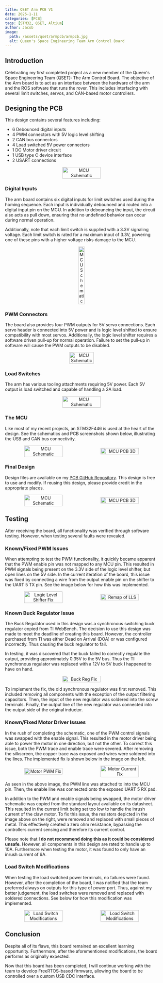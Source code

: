 ```yaml
---
title: QSET Arm PCB V1
date: 2025-1-11
categories: [PCB]
tags: [STM32, QSET, Altium]
author: Jacob
image:
  path: /assets/qset/armpcb/armpcb.jpg
  alt: Queen's Space Engineering Team Arm Control Board
---
```


## Introduction
Celebrating my first completed project as a new member of the Queen's Space Engineering Team (QSET): The Arm Control Board.
The objective of the Arm board is to act as an interface between the hardware of the arm and the ROS software that runs the rover. This includes interfacing with several limit switches, servos, and CAN-based motor controllers.

## Designing the PCB
This design contains several features including:
- 6 Debounced digital inputs
- 4 PWM connectors with 5V logic level shifting
- 2 CAN bus connectors
- 4 Load switched 5V power connectors
- 1 DC Motor driver circuit
- 1 USB type C device interface
- 2 USART connections

<!-- ![](../assets/qset/armpcb/PCB3D.png) -->

<div style="display: flex; justify-content: center; align-items: center; text-align: center;">
  <img src="../assets/qset/armpcb/PCB3D.png" alt="MCU Schematic" style="width: 50%;">
</div>

### Digital Inputs
The arm board contains six digital inputs for limit switches used during the homing sequence.
Each input is individually debounced and routed into a digital input pin on the MCU.
In addition to debouncing the input, the circuit also acts as pull down, ensuring that no undefined behavior can occur during normal operation.

Additionally, note that each limit switch is supplied with a 3.3V signaling voltage.
Each limit switch is rated for a maximum input of 3.3V, powering one of these pins with a higher voltage risks damage to the MCU.

<div style="display: flex; justify-content: center; align-items: center; text-align: center;">
  <img src="../assets/qset/armpcb/limits_pcb3d.png" alt="MCU Schematic" style="width: 20%;">
</div>
<!-- ![](../assets/qset/armpcb/.png) -->

### PWM Connectors
The board also provides four PWM outputs for 5V servo connections.
Each servo header is connected into 5V power and is logic level shifted to ensure compatibility with most servos.
Additionally, the logic level shifter requires a software driven pull-up for normal operation.
Failure to set the pull-up in software will cause the PWM outputs to be disabled.

<!-- ![](../assets/qset/armpcb/servos_pcb3d.png) -->
<div style="display: flex; justify-content: center; align-items: center; text-align: center;">
  <img src="../assets/qset/armpcb/servos_pcb3d.png" alt="MCU Schematic" style="width: 40%;">
</div>

### Load Switches
The arm has various tooling attachments requiring 5V power. 
Each 5V output is load switched and capable of handling a 2A load.

<div style="display: flex; justify-content: center; align-items: center; text-align: center;">
  <img src="../assets/qset/armpcb/tooling_pcb3d.png" alt="MCU Schematic" style="width: 50%;">
</div>

<!-- ![](../assets/qset/armpcb/tooling_pcb3d.png) -->

### The MCU
Like most of my recent projects, an STM32F446 is used at the heart of the design.
See the schematics and PCB screenshots shown below, illustrating the USB and CAN bus connectivity.

<div style="display: flex; justify-content: center; align-items: center; text-align: center;">
  <img src="../assets/qset/armpcb/mcu_sch.png" alt="MCU Schematic" style="width: 50%;">
  <img src="../assets/qset/armpcb/mcu_pcb3d.png" alt="MCU PCB 3D" style="width: 50%;">
</div>

### Final Design
Design files are available on my [PCB GitHub Repository](https://github.com/Jchisholm204/robocopyright/tree/main/Arm_Control_Board).
This design is free to use and modify. If reusing this design, please provide credit in the appropriate places.
<div style="display: flex; justify-content: center; align-items: center; text-align: center;">
  <img src="../assets/qset/armpcb/armpcb.jpg" alt="MCU Schematic" style="width: 50%;">
  <img src="../assets/qset/armpcb/PCB.png" alt="MCU PCB 3D" style="width: 50%;">
</div>
<!-- ![](../assets/qset/armpcb/PCB3D.png) -->

## Testing
After receiving the board, all functionality was verified through software testing.
However, when testing several faults were revealed.

### Known/Fixed PWM Issues
When attempting to test the PWM functionality, it quickly became apparent that the PWM enable pin was not mapped to any MCU pin.
This resulted in PWM signals being present on the 3.3V side of the logic level shifter, but open lines on the 5V side.
In the current iteration of the board, this issue was fixed by connecting a wire from the output enable pin on the shifter to the UART 5 TX pin.
See the image below for how this was implemented.
<div style="display: flex; justify-content: center; align-items: center; text-align: center;">
  <img src="../assets/qset/armpcb/fix_llshift1.png" alt="Logic Level Shifter Fix" style="width: 50%;">
  <img src="../assets/qset/armpcb/fix_llshift2.png" alt="Remap of LLS" style="width: 50%;">
</div>

### Known Buck Regulator Issue
The Buck Regulator used in this design was a synchronous switching buck regulator copied from TI WebBench.
The decision to use this design was made to meet the deadline of creating this board.
However, the controller purchased from TI was either Dead on Arrival (DOA) or was configured incorrectly.
Thus causing the buck regulator to fail.

In testing, it was discovered that the buck failed to correctly regulate the output, providing approximately 0.35V to the 5V bus.
Thus the TI synchronous regulator was replaced with a 12V to 5V buck I happened to have on hand.

<div style="display: flex; justify-content: center; align-items: center; text-align: center;">
  <img src="../assets/qset/armpcb/fix_buck.png" alt="Buck Reg Fix" style="width: 50%;">
</div>

To implement the fix, the old synchronous regulator was first removed.
This included removing all components with the exception of the output filtering capacitors.
Then, the input of the new regulator was soldered into the screw terminals.
Finally, the output line of the new regulator was connected into the output side of the original inductor.

### Known/Fixed Motor Driver Issues
In the rush of completing the schematic, one of the PWM control signals was swapped with the enable signal.
This resulted in the motor driver being able to power the motor in one direction, but not the other.
To correct this issue, both the PWM trace and enable trace were severed.
After removing the silkscreen, the copper trace was exposed and wires were soldered into the lines.
The implemented fix is shown below in the image on the left.

<div style="display: flex; justify-content: center; align-items: center; text-align: center;">
  <img src="../assets/qset/armpcb/fix_mtrpwm.png" alt="Motor PWM Fix" style="width: 50%;">
  <img src="../assets/qset/armpcb/fix_mtrcurrent.png" alt="Motor Current Fix" style="width: 50%;">
</div>

As seen in the above image, the PWM line was attached to into the MCU pin.
Then, the enable line was connected onto the exposed UART 5 RX pad.

In addition to the PWM and enable signals being swapped, the motor driver schematic was copied from the standard layout available on its datasheet.
This resulted in the current limit being set too low to handle the inrush current of the claw motor.
To fix this issue, the resistors depicted in the image above on the right, were removed and replaced with small pieces of metal.
This effectively created a zero ohm resistance, bypassing the controllers current sensing and therefore its current control.

Please note that **I do not recommend doing this as it could be considered unsafe.**
However, all components in this design are rated to handle up to 10A.
Furthermore when testing the motor, it was found to only have an inrush current of 6A.

### Load Switch Modifications
When testing the load switched power terminals, no failures were found.
However, after the completion of the board, I was notified that the team preferred always on outputs for this type of power port.
Thus, against my better judgement, the load switches were removed and replaced with soldered connections.
See below for how this modification was implemented.

<div style="display: flex; justify-content: center; align-items: center; text-align: center;">
  <img src="../assets/qset/armpcb/fix_ls.png" alt="Load Switch Modifications" style="width: 50%; height: auto;">
  <img src="../assets/qset/armpcb/fix_ls2.png" alt="Load Switch Modifications" style="width: 50%; height: auto;">
</div>

## Conclusion
Despite all of its flaws, this board remained an excellent learning opportunity.
Furthermore, after the aforementioned modifications, the board performs as originally expected.

Now that this board has been completed, I will continue working with the team to develop FreeRTOS-based firmware, allowing the board to be controlled over a custom USB CDC interface.